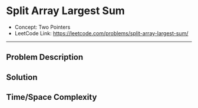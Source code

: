 # Split Array Largest Sum

- Concept: Two Pointers
- LeetCode Link: https://leetcode.com/problems/split-array-largest-sum/

---

## Problem Description

## Solution

## Time/Space Complexity

